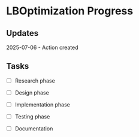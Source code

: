 <!-- MCP: AICheck_Tracker -->
<!-- Action: HUB75MatrixIntegration -->
<!-- DateTime: 2025-07-06 09:17:07 PDT -->
<!-- Task: Track progress for LBOptimization -->
<!-- File: progress.md -->
<!-- Track progress and document decisions as you work. -->
<!-- Update task status and log any blockers or dependencies. -->

# LBOptimization Progress

## Updates

2025-07-06 - Action created

## Tasks

- [ ] Research phase
- [ ] Design phase
- [ ] Implementation phase
- [ ] Testing phase
- [ ] Documentation

